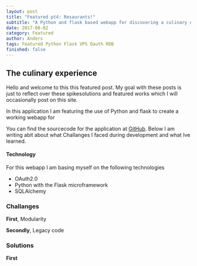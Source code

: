 ```yaml
---
layout: post
title: "Featured pt4: Resaurants!"
subtitle: "A Python and flask based webapp for discovering a culinary experience"
date: 2017-08-02
category: Featured
author: Anders
tags: Featured Python Flask VPS Oauth RDB
finished: false
---
```


## The culinary experience
Hello and welcome to this this featured post. My goal with these posts is just to reflect over these spikesolutions and featured works which I will occasionally post on this site.

In this application I am featuring the use of Python and flask to create a working webapp for

You can find the sourcecode for the application at [GitHub](https://github.com/Andurshurrdurr/Cornelly). Below I am writing abit about what Challanges I faced during development and what Ive learned.

#### Technology
For this webapp I am basing myself on the following technologies
- OAuth2.0
- Python with the Flask microframework
- SQLAlchemy

### Challanges
**First**, Modularity

**Secondly**, Legacy code

### Solutions
**First**
